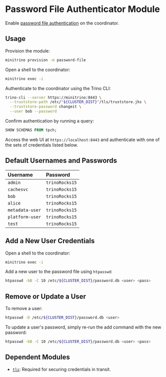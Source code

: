 # Password File Authenticator Module

Enable [password file
authentication](https://trino.io/docs/current/security/password-file.html) on
the coordinator.

## Usage

Provision the module:

```sh
minitrino provision -m password-file
```

Open a shell to the coordinator:

```sh
minitrino exec -i
```

Authenticate to the coordinator using the Trino CLI:

```sh
trino-cli --server https://minitrino:8443 \
  --truststore-path /etc/"${CLUSTER_DIST}"/tls/truststore.jks \
  --truststore-password changeit \
  --user bob --password
```

Confirm authentication by running a query:

```sql
SHOW SCHEMAS FROM tpch;
```

Access the web UI at `https://localhost:8443` and authenticate with one of the
sets of credentials listed below.

## Default Usernames and Passwords

| Username | Password |
|:-----------------|:---------------|
| `admin` | `trinoRocks15` |
| `cachesvc` | `trinoRocks15` |
| `bob` | `trinoRocks15` |
| `alice` | `trinoRocks15` |
| `metadata-user` | `trinoRocks15` |
| `platform-user` | `trinoRocks15` |
| `test` | `trinoRocks15` |

## Add a New User Credentials

Open a shell to the coordinator:

```sh
minitrino exec -i
```

Add a new user to the password file using `htpasswd`:

```sh
htpasswd -bB -C 10 /etc/${CLUSTER_DIST}/password.db <user> <pass>
```

## Remove or Update a User

To remove a user:

```sh
htpasswd -D /etc/${CLUSTER_DIST}/password.db <user>
```

To update a user's password, simply re-run the add command with the new
password:

```sh
htpasswd -bB -C 10 /etc/${CLUSTER_DIST}/password.db <user> <pass>
```

## Dependent Modules

- [`tls`](../tls/readme.md): Required for securing credentials in transit.
